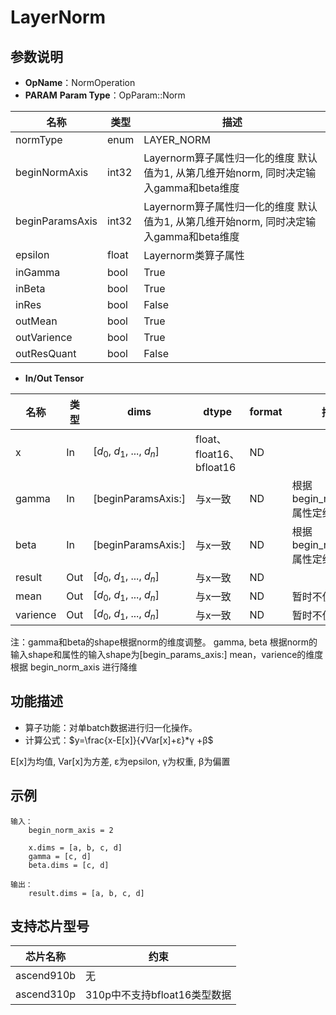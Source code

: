 # LayerNorm
## 参数说明
- **OpName**：NormOperation
- **PARAM**
**Param Type**：OpParam::Norm

| 名称  | 类型  | 描述 |
| ------------ | ------------ | ------------ |
| normType | enum  | LAYER_NORM |
|beginNormAxis|int32|Layernorm算子属性归一化的维度 默认值为1, 从第几维开始norm, 同时决定输入gamma和beta维度|
|beginParamsAxis|int32|Layernorm算子属性归一化的维度 默认值为1, 从第几维开始norm, 同时决定输入gamma和beta维度|
|epsilon|float|Layernorm类算子属性|
|inGamma|bool|True|
|inBeta|bool|True|
|inRes|bool|False|
|outMean|bool|True|
|outVarience|bool|True|
|outResQuant|bool|False|
- **In/Out Tensor**

|名称 | 类型  | dims  | dtype  |format|描述|
| ------------ | ------------ | ------------ | ------------ |------------ |------------ |
|  x     |In  | [$d_0$, $d_1$, ..., $d_n$]|float、float16、bfloat16|ND||
| gamma  |  In| [beginParamsAxis:]| 与x一致|ND|根据begin_norm_axis属性定维度|
| beta   | In| [beginParamsAxis:] | 与x一致|ND|根据begin_norm_axis属性定维度|
| result |Out  | [$d_0$, $d_1$, ..., $d_n$]|与x一致|ND||
|mean    |Out|[$d_0$, $d_1$, ..., $d_n$]|与x一致|ND|暂时不使用|
|varience|Out|[$d_0$, $d_1$, ..., $d_n$]|与x一致|ND|暂时不使用|

注：gamma和beta的shape根据norm的维度调整。
gamma, beta 根据norm的输入shape和属性的输入shape为[begin_params_axis:]
mean，varience的维度 根据 begin_norm_axis 进行降维
## 功能描述
- 算子功能：对单batch数据进行归一化操作。
- 计算公式：$y=\frac{x-E[x]}{√Var[x]+ε}*γ +β$

E[x]为均值, Var[x]为方差, ε为epsilon, γ为权重, β为偏置
## 示例
```
输入：
	begin_norm_axis = 2

	x.dims = [a, b, c, d]
	gamma = [c, d]
	beta.dims = [c, d]

输出： 
	result.dims = [a, b, c, d]
```
## 支持芯片型号

|芯片名称|约束 | 
| ------------ | ------------ | 
|  ascend910b|无 |
|  ascend310p|310p中不支持bfloat16类型数据|